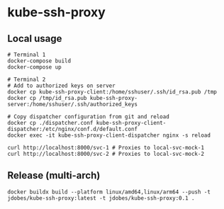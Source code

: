 # kube-ssh-proxy

## Local usage

    # Terminal 1
    docker-compose build
    docker-compose up

    # Terminal 2
    # Add to authorized keys on server
    docker cp kube-ssh-proxy-client:/home/sshuser/.ssh/id_rsa.pub /tmp
    docker cp /tmp/id_rsa.pub kube-ssh-proxy-server:/home/sshuser/.ssh/authorized_keys

    # Copy dispatcher configuration from git and reload
    docker cp ./dispatcher.conf kube-ssh-proxy-client-dispatcher:/etc/nginx/conf.d/default.conf
    docker exec -it kube-ssh-proxy-client-dispatcher nginx -s reload

    curl http://localhost:8000/svc-1 # Proxies to local-svc-mock-1
    curl http://localhost:8000/svc-2 # Proxies to local-svc-mock-2

## Release (multi-arch)

    docker buildx build --platform linux/amd64,linux/arm64 --push -t jdobes/kube-ssh-proxy:latest -t jdobes/kube-ssh-proxy:0.1 .
